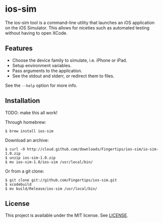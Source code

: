 ios-sim
=======

The ios-sim tool is a command-line utility that launches an iOS application on
the iOS Simulator. This allows for niceties such as automated testing without
having to open XCode.

Features
--------

* Choose the device family to simulate, i.e. iPhone or iPad.
* Setup environment variables.
* Pass arguments to the application.
* See the stdout and stderr, or redirect them to files.

See the `--help` option for more info.

Installation
------------

TODO: make this all work!

Through homebrew:

    $ brew install ios-sim

Download an archive:

    $ curl -O http://cloud.github.com/downloads/Fingertips/ios-sim/io-sim-1.0.zip
    $ unzip ios-sim-1.0.zip
    $ mv ios-sim-1.0/ios-sim /usr/local/bin/

Or from a git clone:

    $ git clone git://github.com/Fingertips/ios-sim.git
    $ xcodebuild
    $ mv build/Release/ios-sim /usr/local/bin/

License
-------

This project is available under the MIT license. See [LICENSE][license].

[license]: https://github.com/Fingertips/iphonesim/blob/master/LICENSE

